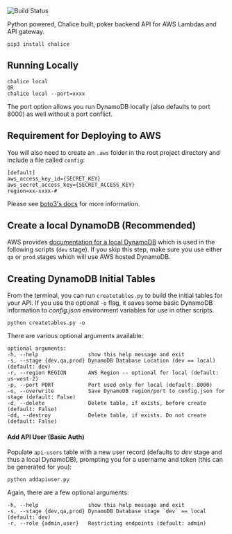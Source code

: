 ![Build Status](https://github.com/ucffool/poker-backend-api/workflows/Pytest/badge.svg)

Python powered, Chalice built, poker backend API for AWS Lambdas and API gateway.

```
pip3 install chalice
```

## Running Locally

```
chalice local
OR
chalice local --port=xxxx
```
The port option allows you run DynamoDB locally (also defaults to port 8000) as well without a port conflict.

## Requirement for Deploying to AWS

You will also need to create an `.aws` folder in the root project directory and include a file called `config`:

```
[default]
aws_access_key_id={SECRET_KEY}
aws_secret_access_key={SECRET_ACCESS_KEY}
region=xx-xxxx-#
```

Please see [boto3's docs](https://boto3.amazonaws.com/v1/documentation/api/latest/guide/credentials.html#aws-config-file) for more information.

## Create a local DynamoDB (Recommended)
AWS provides [documentation for a local DynamoDB](https://docs.aws.amazon.com/amazondynamodb/latest/developerguide/DynamoDBLocal.html) which is used in the following scripts (`dev` stage). If you skip this step, make sure you use either `qa` or `prod` stages which will use AWS hosted DynamoDB.


## Creating DynamoDB Initial Tables

From the terminal, you can run `createtables.py` to build the initial tables for your API. If you use the optional `-o` flag, it saves some basic DynamoDB information to _config.json_ environment variables for use in other scripts.

`python createtables.py -o`

There are various optional arguments available:
```
optional arguments:
-h, --help                show this help message and exit
-s, --stage {dev,qa,prod} DynamoDB Database Location (dev == local) (default: dev)
-r, --region REGION       AWS Region -- optional for local (default: us-west-2)
-p, --port PORT           Port used only for local (default: 8000)
-o, --overwrite           Save DynamoDB region/port to config.json for stage (default: False)
-d, --delete              Delete table, if exists, before create (default: False)
-dd, --destroy            Delete table, if exists. Do not create (default: False)

```

#### Add API User (Basic Auth)
Populate `api-users` table with a new user record (defaults to _dev_ stage and thus a local DynamoDB), prompting you for a username and token (this can be generated for you):

`python addapiuser.py` 

Again, there are a few optional arguments:
```
-h, --help                show this help message and exit
-s, --stage {dev,qa,prod} DynamoDB Database stage `dev` == local (default: dev)
-r, --role {admin,user}   Restricting endpoints (default: admin)
```


